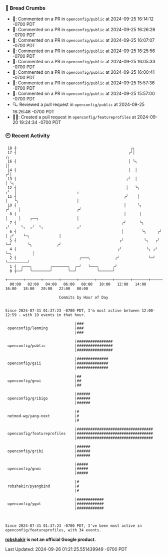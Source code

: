 ### 🍞 Bread Crumbs

 * 💬: Commented on a PR in  `openconfig/public` at 2024-09-25 16:14:12 -0700 PDT
 * 💬: Commented on a PR in  `openconfig/public` at 2024-09-25 16:26:26 -0700 PDT
 * 💬: Commented on a PR in  `openconfig/public` at 2024-09-25 16:07:07 -0700 PDT
 * 💬: Commented on a PR in  `openconfig/public` at 2024-09-25 16:25:56 -0700 PDT
 * 💬: Commented on a PR in  `openconfig/public` at 2024-09-25 16:05:33 -0700 PDT
 * 💬: Commented on a PR in  `openconfig/public` at 2024-09-25 16:00:41 -0700 PDT
 * 💬: Commented on a PR in  `openconfig/public` at 2024-09-25 15:57:36 -0700 PDT
 * 💬: Commented on a PR in  `openconfig/public` at 2024-09-25 15:57:00 -0700 PDT
 * 🔍: Reviewed a pull request in  `openconfig/public` at 2024-09-25 16:26:48 -0700 PDT
 * ✍🏼: Created a pull request in `openconfig/featureprofiles` at 2024-09-20 19:24:34 -0700 PDT

### 🕘 Recent Activity
```
 18 ┼                                                   ╭╮
 17 ┤                                                  ╭╯│               ╭╮
 16 ┤                                                  │ ╰╮              ││
 14 ┤                                                  │  │             ╭╯│
 13 ┤                                                 ╭╯  │             │ ╰╮
 12 ┤                                                 │   ╰╮           ╭╯  │                           ╭
 11 ┤                                                ╭╯    │           │   ╰╮                          │
 10 ┤                                                │     ╰╮         ╭╯    │                         ╭╯
  8 ┤                                                │      │         │     │    ╭──╮                 │
  7 ┤                                               ╭╯      ╰╮       ╭╯     ╰╮  ╭╯  ╰╮               ╭╯
  6 ┤                                               │        ╰╮     ╭╯       │ ╭╯    ╰─╮             │
  5 ┤                                              ╭╯         ╰╮   ╭╯        ╰─╯       ╰╮           ╭╯
  4 ┤                                             ╭╯           ╰╮ ╭╯                    ╰─╮         │
  2 ┤                            ╭───╮           ╭╯             ╰─╯                       ╰─────────╯
  1 ┤  ╭───╮        ╭───────╮  ╭─╯   ╰───╮      ╭╯
  0 ┼──╯   ╰────────╯       ╰──╯         ╰──────╯
    +───────+───────+───────+───────+───────+───────+───────+───────+───────+───────+───────+───────+────
  00:00   02:00   04:00   06:00   08:00   10:00   12:00   14:00   16:00   18:00   20:00   22:00   00:00   

						Commits by Hour of Day


Since 2024-07-31 01:37:23 -0700 PDT, I'm most active between 12:00-12:59 - with 19 events in that hour.

```



```
                               |###
 openconfig/lemming            |###
                               |###

                               |################
 openconfig/public             |################
                               |################

                               |##############
 openconfig/gsii               |##############
                               |##############

                               |##
 openconfig/gnoi               |##
                               |##

                               |######
 openconfig/gribigo            |######
                               |######

                               |#
 netmod-wg/yang-next           |#
                               |#

                               |##################################
 openconfig/featureprofiles    |##################################
                               |##################################

                               |######
 openconfig/gribi              |######
                               |######

                               |#####
 openconfig/gnmi               |#####
                               |#####

                               |#
 robshakir/pyangbind           |#
                               |#

                               |############
 openconfig/ygot               |############
                               |############



Since 2024-07-31 01:37:23 -0700 PDT, I've been most active in openconfig/featureprofiles, with 34 events.

```
**[robshakir](mailto:robjs@google.com) is not an official Google product.**  


Last Updated: 2024-09-26 01:21:25.551439949 -0700 PDT
